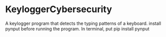 # KeyloggerCybersecurity
A keylogger program that detects the typing patterns of a keyboard.
install pynput before running the program.
In terminal, put pip install pynput
